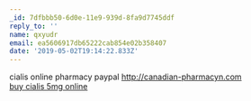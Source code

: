 ```yaml
---
_id: 7dfbbb50-6d0e-11e9-939d-8fa9d7745ddf
reply_to: ''
name: qxyudr
email: ea5606917db65222cab854e02b358407
date: '2019-05-02T19:14:22.833Z'
---
```

cialis online pharmacy paypal http://canadian-pharmacyn.com  
<a href=http://canadian-pharmacyn.com>buy cialis 5mg online</a>
